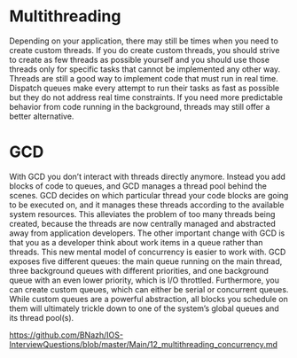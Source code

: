 
# Multithreading

Depending on your application, there may still be times when you need to create custom threads. If you do create custom threads,
you should strive to create as few threads as possible yourself and you should use those threads only for specific tasks that cannot be 
implemented any other way. Threads are still a good way to implement code that must run in real time. Dispatch queues make every attempt to 
run their tasks as fast as possible but they do not address real time constraints. If you need more predictable behavior from code running in the background, 
threads may still offer a better alternative.

# GCD

With GCD you don’t interact with threads directly anymore. Instead you add blocks of code to queues, and GCD manages a thread pool behind the scenes. 
GCD decides on which particular thread your code blocks are going to be executed on, and it manages these threads according to the available system resources.
This alleviates the problem of too many threads being created, because the threads are now centrally managed and abstracted away from application developers.
The other important change with GCD is that you as a developer think about work items in a queue rather than threads. This new mental model of concurrency is 
easier to work with. GCD exposes five different queues: the main queue running on the main thread, three background queues with different priorities, and one 
background queue with an even lower priority, which is I/O throttled. Furthermore, you can create custom queues, which can either be serial or concurrent queues.
While custom queues are a powerful abstraction, all blocks you schedule on them will ultimately trickle down to one of the system’s global queues and its thread
pool(s).

https://github.com/BNazh/IOS-InterviewQuestions/blob/master/Main/12_multithreading_concurrency.md
